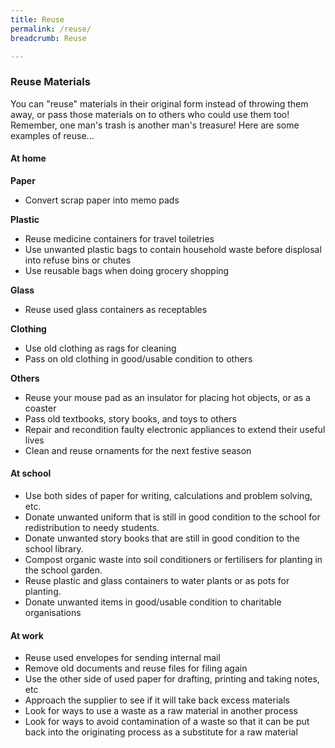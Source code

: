 ```yaml
---
title: Reuse
permalink: /reuse/
breadcrumb: Reuse

---
```



### **Reuse Materials**

You can "reuse" materials in their original form instead of throwing them away, or pass those materials on to others who could use them too! Remember, one man's trash is another man's treasure! Here are some examples of reuse...

#### At home

**Paper**
* Convert scrap paper into memo pads

**Plastic**
* Reuse medicine containers for travel toiletries
* Use unwanted plastic bags to contain household waste before displosal into refuse bins or chutes
* Use reusable bags when doing grocery shopping

**Glass**
* Reuse used glass containers as receptables

**Clothing**
* Use old clothing as rags for cleaning
* Pass on old clothing in good/usable condition to others

**Others**
* Reuse your mouse pad as an insulator for placing hot objects, or as a coaster
* Pass old textbooks, story books, and toys to others
* Repair and recondition faulty electronic appliances to extend their useful lives
* Clean and reuse ornaments for the next festive season


#### At school

* Use both sides of paper for writing, calculations and problem solving, etc.
* Donate unwanted uniform that is still in good condition to the school for redistribution to needy students.
* Donate unwanted story books that are still in good condition to the school library.
* Compost organic waste into soil conditioners or fertilisers for planting in the school garden.
* Reuse plastic and glass containers to water plants or as pots for planting.
* Donate unwanted items in good/usable condition to charitable organisations


#### At work
* Reuse used envelopes for sending internal mail
* Remove old documents and reuse files for filing again
* Use the other side of used paper for drafting, printing and taking notes, etc
* Approach the supplier to see if it will take back excess materials
* Look for ways to use a waste as a raw material in another process
* Look for ways to avoid contamination of a waste so that it can be put back into the originating process as a substitute for a raw material
